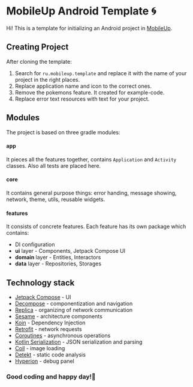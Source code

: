 # MobileUp Android Template 🌀

Hi! This is a template for initializing an Android project in [MobileUp](https://mobileup.ru/).

## Creating Project

After cloning the template:

1. Search for `ru.mobileup.template` and replace it with the name of your project in the right places.
2. Replace application name and icon to the correct ones.
3. Remove the pokemons feature. It created for example-code.
4. Replace error text resources with text for your project.

## Modules
The project is based on three gradle modules:

#### app
It pieces all the features together, contains `Application` and `Activity` classes. Also all tests are placed here.

#### core
It contains general purpose things: error handing, message showing, network, theme, utils, reusable widgets.

#### features
It consists of concrete features. Each feature has its own package which contains:
- DI configuration
- **ui** layer - Components, Jetpack Compose UI
- **domain** layer - Entities, Interactors
- **data** layer - Repositories, Storages

## Technology stack

- [Jetpack Compose](https://developer.android.com/jetpack/compose) - UI
- [Decompose](https://github.com/arkivanov/Decompose) - componentization and navigation
- [Replica](https://github.com/aartikov/Replica) - organizing of network communication
- [Sesame](https://github.com/aartikov/Sesame) - architecture components
- [Koin](https://github.com/InsertKoinIO/koin) - Dependency Injection
- [Retrofit](https://github.com/square/retrofit) - network requests
- [Coroutines](https://developer.android.com/kotlin/coroutines) - asynchronous operations
- [Kotlin Serialization](https://github.com/Kotlin/kotlinx.serialization) - JSON serialization and parsing
- [Coil](https://github.com/coil-kt/coil) - image loading
- [Detekt](https://github.com/detekt/detekt) - static code analysis
- [Hyperion](https://github.com/willowtreeapps/Hyperion-Android) - debug panel


### Good coding and happy day!🤘

